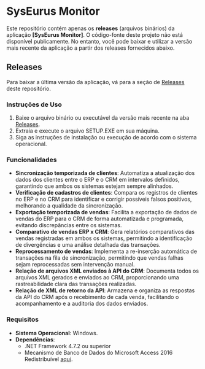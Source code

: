 # SysEurus Monitor

Este repositório contém apenas os **releases** (arquivos binários) da aplicação **[SysEurus Monitor]**. O código-fonte deste projeto não está disponível publicamente. No entanto, você pode baixar e utilizar a versão mais recente da aplicação a partir dos releases fornecidos abaixo.

## Releases

Para baixar a última versão da aplicação, vá para a seção de [Releases](https://github.com/SEU_USUARIO/SEU_REPOSITORIO/releases](https://github.com/thiagoferrassoli/Publicacoes/releases)) deste repositório.

### Instruções de Uso

1. Baixe o arquivo binário ou executável da versão mais recente na aba [Releases](https://github.com/SEU_USUARIO/SEU_REPOSITORIO/releases](https://github.com/thiagoferrassoli/Publicacoes/releases)).
2. Extraia e execute o arquivo SETUP.EXE em sua máquina.
3. Siga as instruções de instalação ou execução de acordo com o sistema operacional.

### Funcionalidades

- **Sincronização temporizada de clientes**: Automatiza a atualização dos dados dos clientes entre o ERP e o CRM em intervalos definidos, garantindo que ambos os sistemas estejam sempre alinhados.
- **Verificação de cadastros de clientes**: Compara os registros de clientes no ERP e no CRM para identificar e corrigir possíveis falsos positivos, melhorando a qualidade da sincronização.
- **Exportação temporizada de vendas**: Facilita a exportação de dados de vendas do ERP para o CRM de forma automatizada e programada, evitando discrepâncias entre os sistemas.
- **Comparativo de vendas ERP x CRM**: Gera relatórios comparativos das vendas registradas em ambos os sistemas, permitindo a identificação de divergências e uma análise detalhada das transações.
- **Reprocessamento de vendas**: Implementa a re-inserção automática de transações na fila de sincronização, permitindo que vendas falhas sejam reprocessadas sem intervenção manual.
- **Relação de arquivos XML enviados à API do CRM**: Documenta todos os arquivos XML gerados e enviados ao CRM, proporcionando uma rastreabilidade clara das transações realizadas.
- **Relação de XML de retorno da API**: Armazena e organiza as respostas da API do CRM após o recebimento de cada venda, facilitando o acompanhamento e a auditoria dos dados enviados.

### Requisitos

- **Sistema Operacional**: Windows.
- **Dependências**:
  - .NET Framework 4.7.2 ou superior
  - Mecanismo de Banco de Dados do Microsoft Access 2016 Redistribuível [aqui](https://www.microsoft.com/pt-BR/download/details.aspx?id=54920).
